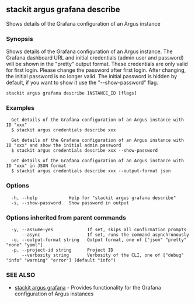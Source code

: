 ## stackit argus grafana describe

Shows details of the Grafana configuration of an Argus instance

### Synopsis

Shows details of the Grafana configuration of an Argus instance.
The Grafana dashboard URL and initial credentials (admin user and password) will be shown in the "pretty" output format. These credentials are only valid for first login. Please change the password after first login. After changing, the initial password is no longer valid.
The initial password is hidden by default, if you want to show it use the "--show-password" flag.

```
stackit argus grafana describe INSTANCE_ID [flags]
```

### Examples

```
  Get details of the Grafana configuration of an Argus instance with ID "xxx"
  $ stackit argus credentials describe xxx

  Get details of the Grafana configuration of an Argus instance with ID "xxx" and show the initial admin password
  $ stackit argus credentials describe xxx --show-password

  Get details of the Grafana configuration of an Argus instance with ID "xxx" in JSON format
  $ stackit argus credentials describe xxx --output-format json
```

### Options

```
  -h, --help            Help for "stackit argus grafana describe"
  -s, --show-password   Show password in output
```

### Options inherited from parent commands

```
  -y, --assume-yes             If set, skips all confirmation prompts
      --async                  If set, runs the command asynchronously
  -o, --output-format string   Output format, one of ["json" "pretty" "none" "yaml"]
  -p, --project-id string      Project ID
      --verbosity string       Verbosity of the CLI, one of ["debug" "info" "warning" "error"] (default "info")
```

### SEE ALSO

* [stackit argus grafana](./stackit_argus_grafana.md)	 - Provides functionality for the Grafana configuration of Argus instances

